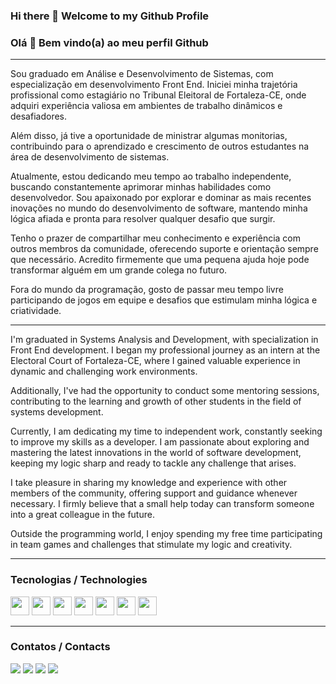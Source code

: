 ### Hi there 👋 Welcome to my Github Profile
### Olá 👋 Bem vindo(a) ao meu perfil Github

<hr/>

<p>Sou graduado em Análise e Desenvolvimento de Sistemas, com especialização em desenvolvimento Front End. Iniciei minha trajetória profissional como estagiário no Tribunal Eleitoral de Fortaleza-CE, onde adquiri experiência valiosa em ambientes de trabalho dinâmicos e desafiadores.

Além disso, já tive a oportunidade de ministrar algumas monitorias, contribuindo para o aprendizado e crescimento de outros estudantes na área de desenvolvimento de sistemas.

Atualmente, estou dedicando meu tempo ao trabalho independente, buscando constantemente aprimorar minhas habilidades como desenvolvedor. Sou apaixonado por explorar e dominar as mais recentes inovações no mundo do desenvolvimento de software, mantendo minha lógica afiada e pronta para resolver qualquer desafio que surgir.

Tenho o prazer de compartilhar meu conhecimento e experiência com outros membros da comunidade, oferecendo suporte e orientação sempre que necessário. Acredito firmemente que uma pequena ajuda hoje pode transformar alguém em um grande colega no futuro.

Fora do mundo da programação, gosto de passar meu tempo livre participando de jogos em equipe e desafios que estimulam minha lógica e criatividade.</p>

<hr />

<p>
I'm graduated in Systems Analysis and Development, with specialization in Front End development. I began my professional journey as an intern at the Electoral Court of Fortaleza-CE, where I gained valuable experience in dynamic and challenging work environments.

Additionally, I've had the opportunity to conduct some mentoring sessions, contributing to the learning and growth of other students in the field of systems development.

Currently, I am dedicating my time to independent work, constantly seeking to improve my skills as a developer. I am passionate about exploring and mastering the latest innovations in the world of software development, keeping my logic sharp and ready to tackle any challenge that arises.

I take pleasure in sharing my knowledge and experience with other members of the community, offering support and guidance whenever necessary. I firmly believe that a small help today can transform someone into a great colleague in the future.

Outside the programming world, I enjoy spending my free time participating in team games and challenges that stimulate my logic and creativity.</p>

<hr/>


### Tecnologias / Technologies

<div>
<img src="https://cdn.jsdelivr.net/gh/devicons/devicon/icons/typescript/typescript-plain.svg" width="30" height="30"/>
<img src="https://cdn.jsdelivr.net/gh/devicons/devicon/icons/react/react-original.svg" width="30" height="30"/>
<img src="https://cdn.jsdelivr.net/gh/devicons/devicon/icons/jest/jest-plain.svg" width="30" height="30"/>
<img src="https://cdn.jsdelivr.net/gh/devicons/devicon/icons/postgresql/postgresql-original.svg" width="30" height="30"/>
<img src="https://cdn.jsdelivr.net/gh/devicons/devicon/icons/git/git-original.svg" width="30" height="30"/>
<img src="https://cdn.jsdelivr.net/gh/devicons/devicon/icons/heroku/heroku-original.svg" width="30" height="30"/>
<img src="https://cdn.jsdelivr.net/gh/devicons/devicon/icons/figma/figma-original.svg" width="30" height="30"/>
          
          
</div>

<hr />        
          
### Contatos / Contacts       

<div>
<a href="https://instagram.com/mascondes_soeu" target="_blank"><img src="https://img.shields.io/badge/-Instagram-%23E4405F?style=for-the-badge&logo=instagram&logoColor=white" target="_blank"></a>
<a href="https://www.twitter.tv/MarcondesFPro" target="_blank"><img src="https://img.shields.io/badge/Twitter-9146FF?style=for-the-badge&logo=twitter&logoColor=white" target="_blank"></a>
<a href = "mailto:contato@marcondessam@gmail.com"><img src="https://img.shields.io/badge/Gmail-D14836?style=for-the-badge&logo=gmail&logoColor=white" target="_blank"></a>
<a href="https://www.linkedin.com/in/https://www.linkedin.com/in/marcondes-%F0%9F%8F%B3%EF%B8%8F%E2%80%8D%F0%9F%8C%88-48aa231ab/" target="_blank"><img src="https://img.shields.io/badge/-LinkedIn-%230077B5?style=for-the-badge&logo=linkedin&logoColor=white" target="_blank"></a>   
</div>

